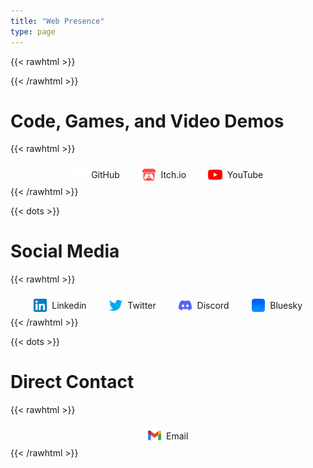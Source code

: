 ```yaml
---
title: "Web Presence"
type: page
---
```


{{< rawhtml >}}
  <style>
    .social-media-holder {
      --widget-width: 4em;
      --widget-height: 1em;
      --widget-padding-x: .8em;
      --widget-padding-y: .5em;
      --widget-margin-x: .5em;
      --widget-margin-y: .1em;
      --widget-border-radius: .5em;
      --widget-border-width: .1em;
      --widget-border-color: var(--text-color-20);
      --widget-border-color1-highlight: var(--text-color-10);
      --widget-border-color2-highlight: var(--link-color);
      
      --widget-color: var(--bg-color-60);
      
      display: flex;
      justify-content: center;
      flex-wrap: wrap;
      flex-flow: row wrap;
      row-gap: .2em;
      margin-top: var(--gen-bottom-padding);
      margin-bottom: var(--gen-bottom-padding);
    }
    
    .social-media-widget {
      display: flex;
      min-width: var(--widget-width);
      min-height: var(--widget-height);
      padding: var(--widget-padding-y) var(--widget-padding-x);
      margin: var(--widget-margin-y) var(--widget-margin-x);
      box-sizing: border-box;
      text-align: center;
      text-decoration: none;
      border-radius: var(--widget-border-radius);
      background: var(--widget-color);
      transition: all .2s ease;
    }
    
    .social-media-widget:hover {
      transform: scale(110%);
      transition: all .5s ease;
    }
    
    .social-media-logo {
    	width: 1.5em;
    	align-self: center;
    	margin-right: .6em;
    }
    
    .social-media-widget > span {
    	display: block;
    	line-height: 1em;
    	translate: 0 10%;
    	align-self: center;
    }
    
    break {
        flex-basis: 100%;
    }
  </style>
{{< /rawhtml >}}

# Code, Games, and Video Demos

{{< rawhtml >}}
  <div class="social-media-holder">
    <a class="social-media-widget" href="https://github.com/Longestboi/"><img class="social-media-logo" src="./img/GitHub.svg"><span>GitHub</span></a>
    <a class="social-media-widget" href="https://longestboi.itch.io"><img class="social-media-logo" src="./img/itch-io.svg"><span>Itch.io</span></a>
    <a class="social-media-widget" href="https://www.youtube.com/@longest_boi"><img class="social-media-logo" style="transform: scale(110%)" src="./img/YouTube.svg"><span>YouTube</span></a>
    </div>
{{< /rawhtml >}}

{{< dots >}}

# Social Media

{{< rawhtml >}}
  <div class="social-media-holder">
    <a class="social-media-widget" href="https://www.linkedin.com/in/andrewrlong02/"><img class="social-media-logo" src="./img/LinkedIn.svg"><span>Linkedin</span></a>
    <a class="social-media-widget" href="https://twitter.com/Long_boii"><img class="social-media-logo" src="./img/Twitter.svg"><span>Twitter</span></a>
    <a class="social-media-widget" href="https://www.discordapp.com/users/788796881219616810"><img class="social-media-logo" src="./img/Discord.svg"><span>Discord</span></a>
    <a class="social-media-widget" href="https://bsky.app/profile/longestboi.bsky.social"><img class="social-media-logo" src="./img/Bluesky.svg"><span>Bluesky</span></a>
  </div>
{{< /rawhtml >}}

{{< dots >}}

# Direct Contact

{{< rawhtml >}}
  <div class="social-media-holder">
    <a class="social-media-widget" href="mailto:AndrewRLong02+PW@gmail.com"><img class="social-media-logo" src="./img/Gmail.svg"><span>Email</span></a>
  </div>
{{< /rawhtml >}}
